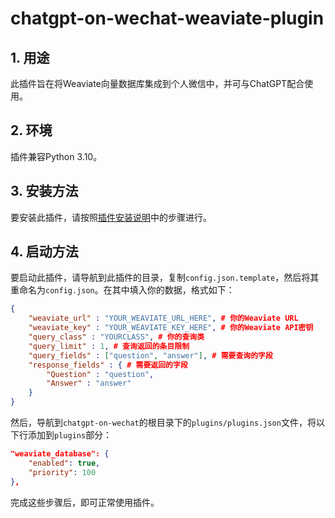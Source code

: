 # chatgpt-on-wechat-weaviate-plugin

## 1. 用途
此插件旨在将Weaviate向量数据库集成到个人微信中，并可与ChatGPT配合使用。

## 2. 环境
插件兼容Python 3.10。

## 3. 安装方法
要安装此插件，请按照[插件安装说明](https://github.com/zhayujie/chatgpt-on-wechat/blob/master/plugins/README.md#%E6%8F%92%E4%BB%B6%E5%AE%89%E8%A3%85%E6%96%B9%E6%B3%95)中的步骤进行。

## 4. 启动方法
要启动此插件，请导航到此插件的目录，复制`config.json.template`，然后将其重命名为`config.json`。在其中填入你的数据，格式如下：

```json
{
    "weaviate_url" : "YOUR_WEAVIATE_URL_HERE", # 你的Weaviate URL
    "weaviate_key" : "YOUR_WEAVIATE_KEY_HERE", # 你的Weaviate API密钥
    "query_class" : "YOURCLASS", # 你的查询类
    "query_limit" : 1, # 查询返回的条目限制
    "query_fields" : ["question", "answer"], # 需要查询的字段
    "response_fields" : { # 需要返回的字段
        "Question" : "question",
        "Answer" : "answer"
    }
}
```

然后，导航到`chatgpt-on-wechat`的根目录下的`plugins/plugins.json`文件，将以下行添加到`plugins`部分：

```json
"weaviate_database": {
    "enabled": true,
    "priority": 100
},
```

完成这些步骤后，即可正常使用插件。